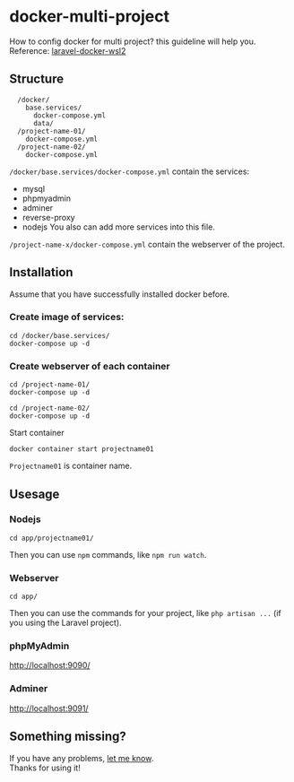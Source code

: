 # docker-multi-project
How to config docker for multi project? this guideline will help you.
Reference: [laravel-docker-wsl2](https://github.com/tdkhoavn/laravel-docker-wsl2)

## Structure
```
  /docker/
    base.services/
      docker-compose.yml
      data/
  /project-name-01/
    docker-compose.yml
  /project-name-02/
    docker-compose.yml
```
`/docker/base.services/docker-compose.yml` contain the services: 
 - mysql
 - phpmyadmin
 - adminer
 - reverse-proxy
 - nodejs
You also can add more services into this file.

`/project-name-x/docker-compose.yml` contain the webserver of the project.

## Installation
Assume that you have successfully installed docker before.
### Create image of services:
```
cd /docker/base.services/
docker-compose up -d
```

### Create webserver of each container
```
cd /project-name-01/
docker-compose up -d

cd /project-name-02/
docker-compose up -d
```
Start container
```
docker container start projectname01
```
`Projectname01` is container name.

## Usesage
### Nodejs
```
cd app/projectname01/
```
Then you can use `npm` commands, like `npm run watch`.

### Webserver
```
cd app/
```
Then you can use the commands for your project, like `php artisan ...` (if you using the Laravel project).

### phpMyAdmin
[http://localhost:9090/](http://localhost:9090/)

### Adminer
[http://localhost:9091/](http://localhost:9091/)

## Something missing?

If you have any problems, [let me know](https://github.com/hocwebchuan/ReactMySQL-View-Insert-Update-Delete/issues).<br>
Thanks for using it!
